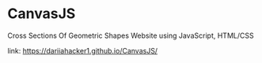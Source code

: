 # CanvasJS
Cross Sections Of Geometric Shapes Website using JavaScript, HTML/CSS

link: https://dariiahacker1.github.io/CanvasJS/
